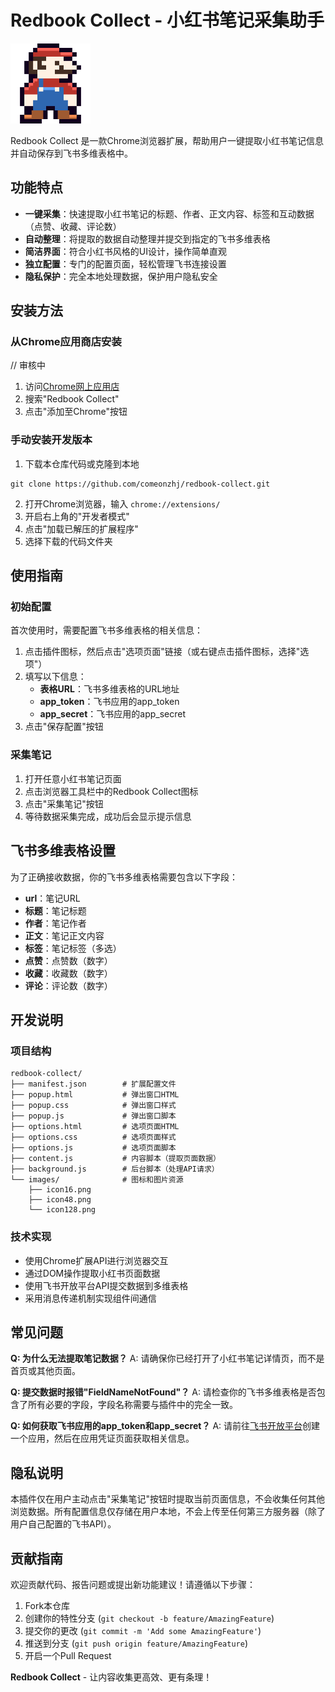 # Redbook Collect - 小红书笔记采集助手

![Redbook Collect Logo](images/icon128.png)

Redbook Collect 是一款Chrome浏览器扩展，帮助用户一键提取小红书笔记信息并自动保存到飞书多维表格中。

## 功能特点

- **一键采集**：快速提取小红书笔记的标题、作者、正文内容、标签和互动数据（点赞、收藏、评论数）
- **自动整理**：将提取的数据自动整理并提交到指定的飞书多维表格
- **简洁界面**：符合小红书风格的UI设计，操作简单直观
- **独立配置**：专门的配置页面，轻松管理飞书连接设置
- **隐私保护**：完全本地处理数据，保护用户隐私安全

## 安装方法

### 从Chrome应用商店安装
// 审核中
1. 访问[Chrome网上应用店](https://chrome.google.com/webstore/category/extensions)
2. 搜索"Redbook Collect"
3. 点击"添加至Chrome"按钮

### 手动安装开发版本

1. 下载本仓库代码或克隆到本地
```
git clone https://github.com/comeonzhj/redbook-collect.git
```

2. 打开Chrome浏览器，输入 `chrome://extensions/`
3. 开启右上角的"开发者模式"
4. 点击"加载已解压的扩展程序"
5. 选择下载的代码文件夹

## 使用指南

### 初始配置

首次使用时，需要配置飞书多维表格的相关信息：

1. 点击插件图标，然后点击"选项页面"链接（或右键点击插件图标，选择"选项"）
2. 填写以下信息：
   - **表格URL**：飞书多维表格的URL地址
   - **app_token**：飞书应用的app_token
   - **app_secret**：飞书应用的app_secret
3. 点击"保存配置"按钮

### 采集笔记

1. 打开任意小红书笔记页面
2. 点击浏览器工具栏中的Redbook Collect图标
3. 点击"采集笔记"按钮
4. 等待数据采集完成，成功后会显示提示信息

## 飞书多维表格设置

为了正确接收数据，你的飞书多维表格需要包含以下字段：

- **url**：笔记URL
- **标题**：笔记标题
- **作者**：笔记作者
- **正文**：笔记正文内容
- **标签**：笔记标签（多选）
- **点赞**：点赞数（数字）
- **收藏**：收藏数（数字）
- **评论**：评论数（数字）

## 开发说明

### 项目结构

```
redbook-collect/
├── manifest.json        # 扩展配置文件
├── popup.html           # 弹出窗口HTML
├── popup.css            # 弹出窗口样式
├── popup.js             # 弹出窗口脚本
├── options.html         # 选项页面HTML
├── options.css          # 选项页面样式
├── options.js           # 选项页面脚本
├── content.js           # 内容脚本（提取页面数据）
├── background.js        # 后台脚本（处理API请求）
└── images/              # 图标和图片资源
    ├── icon16.png
    ├── icon48.png
    └── icon128.png
```

### 技术实现

- 使用Chrome扩展API进行浏览器交互
- 通过DOM操作提取小红书页面数据
- 使用飞书开放平台API提交数据到多维表格
- 采用消息传递机制实现组件间通信

## 常见问题

**Q: 为什么无法提取笔记数据？**
A: 请确保你已经打开了小红书笔记详情页，而不是首页或其他页面。

**Q: 提交数据时报错"FieldNameNotFound"？**
A: 请检查你的飞书多维表格是否包含了所有必要的字段，字段名称需要与插件中的完全一致。

**Q: 如何获取飞书应用的app_token和app_secret？**
A: 请前往[飞书开放平台](https://open.feishu.cn/app)创建一个应用，然后在应用凭证页面获取相关信息。

## 隐私说明

本插件仅在用户主动点击"采集笔记"按钮时提取当前页面信息，不会收集任何其他浏览数据。所有配置信息仅存储在用户本地，不会上传至任何第三方服务器（除了用户自己配置的飞书API）。

## 贡献指南

欢迎贡献代码、报告问题或提出新功能建议！请遵循以下步骤：

1. Fork本仓库
2. 创建你的特性分支 (`git checkout -b feature/AmazingFeature`)
3. 提交你的更改 (`git commit -m 'Add some AmazingFeature'`)
4. 推送到分支 (`git push origin feature/AmazingFeature`)
5. 开启一个Pull Request


**Redbook Collect** - 让内容收集更高效、更有条理！
